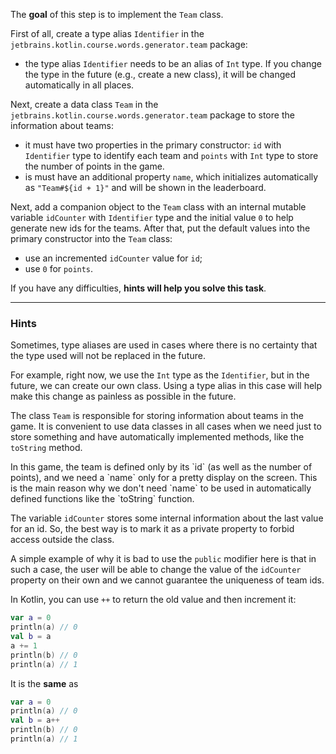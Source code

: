 The **goal** of this step is to implement the `Team` class.

First of all, create a type alias `Identifier` in the `jetbrains.kotlin.course.words.generator.team` package:

- the type alias `Identifier` needs to be an alias of `Int` type. If you change the type in the future (e.g., create a new class),
  it will be changed automatically in all places.


Next, create a data class `Team` in the `jetbrains.kotlin.course.words.generator.team` package to store the information about teams:
- it must have two properties in the primary constructor: `id` with `Identifier` type to identify each team and `points` with `Int` type
  to store the number of points in the game.
- is must have an additional property `name`, which initializes automatically as `"Team#${id + 1}"` and will be shown in the leaderboard.

Next, add a companion object to the `Team` class with an internal mutable variable `idCounter` with `Identifier`
type and the initial value `0` to help generate new ids for the teams.
After that, put the default values into the primary constructor into the `Team` class:
- use an incremented `idCounter` value for `id`;
- use `0` for `points`.

If you have any difficulties, **hints will help you solve this task**.

----

### Hints

<div class="hint" title="Type aliases usage">

Sometimes, type aliases are used in cases where there is no certainty that
the type used will not be replaced in the future.

For example, right now, we use the `Int` type as the `Identifier`,
but in the future, we can create our own class.
Using a type alias in this case will help make this change as painless as possible in the future.
</div>

<div class="hint" title="Why do we use the data class?">

The class `Team` is responsible for storing information about teams in the game.
It is convenient to use data classes in all cases
when we need just to store something and have automatically implemented methods, like the `toString` method.
</div>

<div class="hint" title="Why are we using name outside of the constructor?">
  In this game, the team is defined only by its `id` (as well as the number of points), 
  and we need a `name` only for a pretty display on the screen. 
  This is the main reason why we don't need `name` to be used in automatically defined functions like the `toString` function.
</div>

<div class="hint" title="Access modifiers">

The variable `idCounter` stores some internal information about the last value for an id.
So, the best way is to mark it as a private property to forbid access outside the class.

A simple example of why it is bad to use the `public` modifier here is that in such a
case, the user will be able to change the value of the `idCounter` property on their own
and we cannot guarantee the uniqueness of team ids.
</div>

<div class="hint" title="Short notation for increment">

In Kotlin, you can use `++` to return the old value and then increment it:

```kotlin
var a = 0
println(a) // 0
val b = a
a += 1
println(b) // 0
println(a) // 1
```

It is the **same** as

```kotlin
var a = 0 
println(a) // 0
val b = a++
println(b) // 0
println(a) // 1
```
</div>
